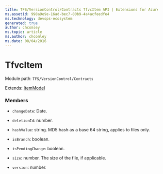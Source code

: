 ```yaml
---
title: TFS/VersionControl/Contracts TfvcItem API | Extensions for Azure DevOps Services
ms.assetid: 998a9e9e-16ad-bec7-80b9-4a4acfeedfe4
ms.technology: devops-ecosystem
generated: true
author: chcomley
ms.topic: article
ms.author: chcomley
ms.date: 08/04/2016
---
```


# TfvcItem

Module path: `TFS/VersionControl/Contracts`

Extends: [ItemModel](../../../TFS/VersionControl/Contracts/ItemModel.md)

### Members

- `changeDate`: Date.

- `deletionId`: number.

- `hashValue`: string. MD5 hash as a base 64 string, applies to files only.

- `isBranch`: boolean.

- `isPendingChange`: boolean.

- `size`: number. The size of the file, if applicable.

- `version`: number.
